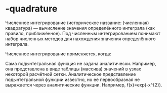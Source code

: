 # -quadrature
Численное интегрирование (историческое название: (численная) квадратура) — вычисление значения определённого интеграла (как правило, приближённое). Под численным интегрированием понимают набор численных методов для нахождения значения определённого интеграла.

Численное интегрирование применяется, когда:

Сама подынтегральная функция не задана аналитически. Например, она представлена в виде таблицы (массива) значений в узлах некоторой расчётной сетки.
Аналитическое представление подынтегральной функции известно, но её первообразная не выражается через аналитические функции. Например, f(x)=exp(-x^{2}).
